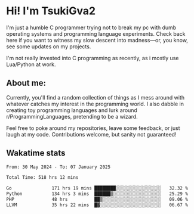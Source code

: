 # Hi! I'm TsukiGva2

I'm just a humble C programmer trying not to break my pc with dumb operating systems and programming language experiments. Check back here if you want to witness my slow descent into madness—or, you know, see some updates on my projects.

I'm not really invested into C programming as recently, as i mostly use Lua/Python at work.

## About me:

Currently, you'll find a random collection of things as I mess around with whatever catches my interest in the programming world. I also dabble in creating toy programming languages and lurk around r/ProgrammingLanguages, pretending to be a wizard.

Feel free to poke around my repositories, leave some feedback, or just laugh at my code. Contributions welcome, but sanity not guaranteed!

## Wakatime stats
<!--START_SECTION:waka-->

```txt
From: 30 May 2024 - To: 07 January 2025

Total Time: 518 hrs 12 mins

Go               171 hrs 19 mins ████████░░░░░░░░░░░░░░░░░   32.32 %
Python           134 hrs 3 mins  ██████▒░░░░░░░░░░░░░░░░░░   25.29 %
PHP              48 hrs          ██▒░░░░░░░░░░░░░░░░░░░░░░   09.06 %
LLVM             35 hrs 22 mins  █▓░░░░░░░░░░░░░░░░░░░░░░░   06.67 %
```

<!--END_SECTION:waka-->
